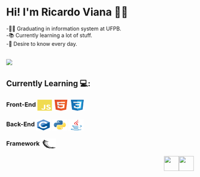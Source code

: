 <h1> Hi! I'm Ricardo Viana 👨‍🚀 </h1>
  <div>
    <p>
    -👨‍🎓 Graduating in information system at UFPB.<br>
    -📚 Currently learning a lot of stuff.<br>
    -📖 Desire to know every day.<br>
  </p>
  </div>
  <div>
    <h2> 
      <img src="https://github-readme-stats.vercel.app/api?username=SpaaceZz&&show_icons=true&title_color=195959&icon_color=191919&text_color=da3662&bg_color=ffffff" >
    </h2>
  </div>
  <div>
    <h2>
      Currently Learning 💻: 
        <h3>Front-End
          <img align="center" alt="SpaaceZz-Js" height="30" width="40" src="https://raw.githubusercontent.com/devicons/devicon/master/icons/javascript/javascript-plain.svg" 
          style="max-width:100%;"> 
          <img align="center" alt="SpaaceZz-HTML" height="30" width="40" src="https://raw.githubusercontent.com/devicons/devicon/master/icons/html5/html5-original.svg" 
          style="max-width:100%;"> 
          <img align="center" alt="SpaaceZz-CSS" height="30" width="40" src="https://raw.githubusercontent.com/devicons/devicon/master/icons/css3/css3-original.svg" style="max- 
          width:100%;">
        </h3>
        <h3> Back-End
          <img align="center" alt="SpaaceZz-C" height="30" width="40" src="https://raw.githubusercontent.com/devicons/devicon/master/icons/c/c-original.svg" style="max- 
          width:100%;">
          <img align="center" alt="SpaaceZz-Python" height="30" width="40" src="https://raw.githubusercontent.com/devicons/devicon/master/icons/python/python-original.svg"                 style="max- 
          width:100%;">
          <img align="center" alt="SpaaceZz-Java" height="30" width="40" src="https://raw.githubusercontent.com/devicons/devicon/master/icons/java/java-original.svg"                       style="max- 
          width:100%;">
        </h3>
        <h3> Framework
          <img align="center" alt="SpaaceZz-Flask" height="30" width="40" src="https://raw.githubusercontent.com/devicons/devicon/master/icons/flask/flask-original.svg"                   style="max- 
          width:100%;">
        </h3>
        <a href="https://instagram.com/r1ck_viana" alt="Instagram">
        <img align="right" height="40" width="40" src="https://raw.githubusercontent.com/SpaaceZz/SpaaceZz/main/instagramicon.svg" ></a>
        <a href="https://www.linkedin.com/in/ricardoviana18/" alt="Linkedin">
        <img align="right" height="40" width="40" src="https://raw.githubusercontent.com/SpaaceZz/SpaaceZz/main/linkedIn.svg"></a>
    </h2>
  </div>

